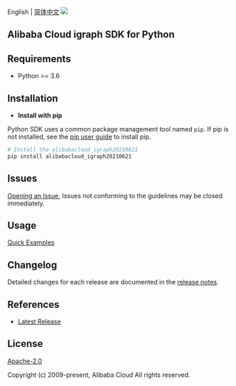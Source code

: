 English | [简体中文](README-CN.md)
![](https://aliyunsdk-pages.alicdn.com/icons/AlibabaCloud.svg)

## Alibaba Cloud igraph SDK for Python

## Requirements

- Python >= 3.6

## Installation

- **Install with pip**

Python SDK uses a common package management tool named `pip`. If pip is not installed, see the [pip user guide](https://pip.pypa.io/en/stable/installing/ "pip User Guide") to install pip.

```bash
# Install the alibabacloud_igraph20210621
pip install alibabacloud_igraph20210621
```

## Issues

[Opening an Issue](https://github.com/aliyun/alibabacloud-sdk/issues/new), Issues not conforming to the guidelines may be closed immediately.

## Usage

[Quick Examples](https://github.com/aliyun/alibabacloud-python-sdk/blob/master/docs/0-Usage-EN.md#quick-examples)

## Changelog

Detailed changes for each release are documented in the [release notes](./ChangeLog.md).

## References

- [Latest Release](https://github.com/aliyun/alibabacloud-sdk/tree/master/python)

## License

[Apache-2.0](http://www.apache.org/licenses/LICENSE-2.0)

Copyright (c) 2009-present, Alibaba Cloud All rights reserved.

